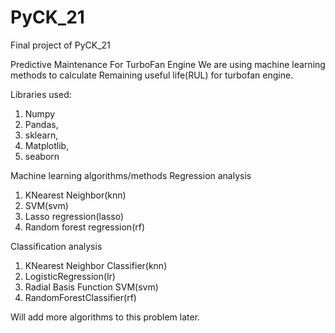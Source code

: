 # PyCK_21
Final project of PyCK_21


Predictive Maintenance For TurboFan Engine
We are using machine learning methods to calculate Remaining useful life(RUL) for turbofan engine.

Libraries used:
1.  Numpy
2.  Pandas,
3.  sklearn,
4.  Matplotlib,
5.  seaborn


Machine learning algorithms/methods
Regression analysis
  1.  KNearest Neighbor(knn)
  2.  SVM(svm)
  3.  Lasso regression(lasso)
  4.  Random forest regression(rf)

Classification analysis
  1.  KNearest Neighbor Classifier(knn)
  2.  LogisticRegression(lr)
  3.  Radial Basis Function SVM(svm)
  4.  RandomForestClassifier(rf)

Will add more algorithms to this problem later.


